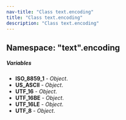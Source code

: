```yaml
---
nav-title: "Class text.encoding"
title: "Class text.encoding"
description: "Class text.encoding"
---
```

## Namespace: "text".encoding

##### Variables
 - **ISO_8859_1** - _Object_.
 - **US_ASCII** - _Object_.
 - **UTF_16** - _Object_.
 - **UTF_16BE** - _Object_.
 - **UTF_16LE** - _Object_.
 - **UTF_8** - _Object_.